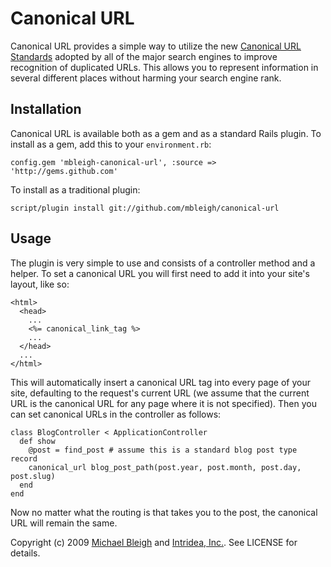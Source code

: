 Canonical URL
=============

Canonical URL provides a simple way to utilize the new [Canonical URL Standards][1] adopted by all of the major search engines to improve recognition of duplicated URLs. This allows you to represent information in several different places without harming your search engine rank.

[1]: http://www.seomoz.org/blog/canonical-url-tag-the-most-important-advancement-in-seo-practices-since-sitemaps

Installation
------------

Canonical URL is available both as a gem and as a standard Rails plugin. To install as a gem, add this to your `environment.rb`:

    config.gem 'mbleigh-canonical-url', :source => 'http://gems.github.com'
    
To install as a traditional plugin:

    script/plugin install git://github.com/mbleigh/canonical-url

Usage
-----

The plugin is very simple to use and consists of a controller method and a helper. To set a canonical URL you will first need to add it into your site's layout, like so:

    <html>
      <head>
        ...
        <%= canonical_link_tag %>
        ...
      </head>
      ...
    </html>
    
This will automatically insert a canonical URL tag into every page of your site, defaulting to the request's current URL (we assume that the current URL is the canonical URL for any page where it is not specified). Then you can set canonical URLs in the controller as follows:

    class BlogController < ApplicationController
      def show
        @post = find_post # assume this is a standard blog post type record
        canonical_url blog_post_path(post.year, post.month, post.day, post.slug)
      end
    end
    
Now no matter what the routing is that takes you to the post, the canonical URL will remain the same.

Copyright (c) 2009 [Michael Bleigh](http://www.mbleigh.com/) and [Intridea, Inc.](http://www.intridea.com/). See LICENSE for details.